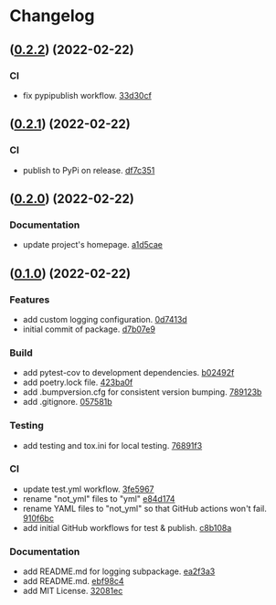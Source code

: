 # Changelog

<a name="0.2.2"></a>
## ([0.2.2](https://github.com/Hello-Heart/helloheart-airflow-utils/compare/057581bf06dcbc197361c13b902d0daaad6a4356...0.2.2)) (2022-02-22)

### CI
- fix pypipublish workflow. [33d30cf](https://github.com/Hello-Heart/helloheart-airflow-utils/commit/33d30cf328a16f2b066f730709944b9e6c421425)
<a name="0.2.1"></a>
## ([0.2.1](https://github.com/Hello-Heart/helloheart-airflow-utils/compare/057581bf06dcbc197361c13b902d0daaad6a4356...0.2.1)) (2022-02-22)

### CI
- publish to PyPi on release. [df7c351](https://github.com/Hello-Heart/helloheart-airflow-utils/commit/df7c351cad4bcaecfbb12d08e673bf1609fcc4a5)
<a name="0.2.0"></a>
## ([0.2.0](https://github.com/Hello-Heart/helloheart-airflow-utils/compare/057581bf06dcbc197361c13b902d0daaad6a4356...0.2.0)) (2022-02-22)

### Documentation
- update project's homepage. [a1d5cae](https://github.com/Hello-Heart/helloheart-airflow-utils/commit/a1d5caeeff1fc50dbfc4a2a6451d6fa1186e4b09)
<a name="0.1.0"></a>
## ([0.1.0](https://github.com/Hello-Heart/helloheart-airflow-utils/compare/057581bf06dcbc197361c13b902d0daaad6a4356...0.1.0)) (2022-02-22)

### Features
- add custom logging configuration. [0d7413d](https://github.com/Hello-Heart/helloheart-airflow-utils/commit/0d7413d4d37925afa2d67eef0af77a196676dc61)
- initial commit of package. [d7b07e9](https://github.com/Hello-Heart/helloheart-airflow-utils/commit/d7b07e9376b1cc3d6a7b99471e228e068742186e)

### Build
- add pytest-cov to development dependencies. [b02492f](https://github.com/Hello-Heart/helloheart-airflow-utils/commit/b02492f43f552d007ddfc8ba6e4e384da8bbb954)
- add poetry.lock file. [423ba0f](https://github.com/Hello-Heart/helloheart-airflow-utils/commit/423ba0fa1345ae6fc56792c779bac21699bff45f)
- add .bumpversion.cfg for consistent version bumping. [789123b](https://github.com/Hello-Heart/helloheart-airflow-utils/commit/789123b0192a466fa127867df38589dc41791dee)
- add .gitignore. [057581b](https://github.com/Hello-Heart/helloheart-airflow-utils/commit/057581bf06dcbc197361c13b902d0daaad6a4356)

### Testing
- add testing and tox.ini for local testing. [76891f3](https://github.com/Hello-Heart/helloheart-airflow-utils/commit/76891f3c9537161bc80dbd35e5818b9b7daa62c6)

### CI
- update test.yml workflow. [3fe5967](https://github.com/Hello-Heart/helloheart-airflow-utils/commit/3fe5967466342f9ed4192025105183bb9a8b328b)
- rename "not_yml" files to "yml" [e84d174](https://github.com/Hello-Heart/helloheart-airflow-utils/commit/e84d17446337cfd3aa95a4905ab57a6db8935f72)
- rename YAML files to "not_yml" so that GitHub actions won't fail. [910f6bc](https://github.com/Hello-Heart/helloheart-airflow-utils/commit/910f6bc776fd947ddcdd33d10103b7fb7ef00093)
- add initial GitHub workflows for test & publish. [c8b108a](https://github.com/Hello-Heart/helloheart-airflow-utils/commit/c8b108ab661a3ac694f3a995caec94af1237541e)

### Documentation
- add README.md for logging subpackage. [ea2f3a3](https://github.com/Hello-Heart/helloheart-airflow-utils/commit/ea2f3a371e6b6a9fa27d9556d8fca684daf94c0b)
- add README.md. [ebf98c4](https://github.com/Hello-Heart/helloheart-airflow-utils/commit/ebf98c4252862b25a81e91ada6829716a3592f4f)
- add MIT License. [32081ec](https://github.com/Hello-Heart/helloheart-airflow-utils/commit/32081ec90a8c7a592d6634122898959db295997c)
